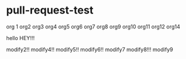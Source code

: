 # pull-request-test
org 1
org2
org3
org4
org5
org6
org7
org8
org9
org10
org11
org12
org14

hello
HEY!!!

modify2!!
modify4!!
modify5!!
modify6!!
modify7
modify8!!!
modify9
